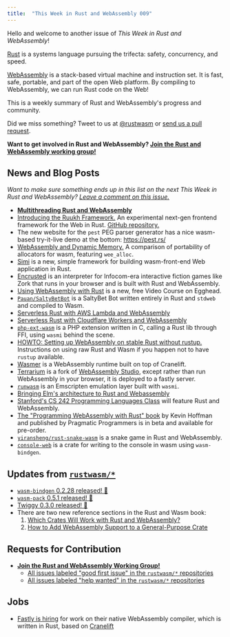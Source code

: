 ```yaml
---
title:  "This Week in Rust and WebAssembly 009"
---
```


Hello and welcome to another issue of *This Week in Rust and WebAssembly*!

[Rust](https://rust-lang.org) is a systems language pursuing the trifecta: safety, concurrency, and speed.

[WebAssembly](http://webassembly.org) is a stack-based virtual machine and instruction set. It is fast, safe, portable, and part of the open Web platform. By compiling to WebAssembly, we can run Rust code on the Web!

This is a weekly summary of Rust and WebAssembly's progress and community.

Did we miss something? Tweet to us at [@rustwasm](https://twitter.com/rustwasm) or [send us a pull request](https://github.com/rustwasm/rustwasm.github.io).

**Want to get involved in Rust and WebAssembly? [Join the Rust and WebAssembly working group!][get-involved]**

<!-- TODO: check recent r/rust and users.rust-lang.org posts for "wasm" and "webassembly: -->
<!-- https://github.com/rustwasm/team/issues/79 -->
<!-- https://www.reddit.com/r/rust/search?q=wasm&sort=relevance&restrict_sr=on&t=month -->
<!-- https://www.reddit.com/r/rust/search?q=webassembly&restrict_sr=on&sort=relevance&t=month -->
<!-- https://users.rust-lang.org/search?q=wasm%20after%3A2018-06-01 -->
<!-- https://users.rust-lang.org/search?q=webassembly%20after%3A2018-06-01 -->

## News and Blog Posts

*Want to make sure something ends up in this list on the next This Week in Rust and WebAssembly?
[Leave a comment on this issue.](https://github.com/rustwasm/team/issues/79)*

* **[Multithreading Rust and WebAssembly](https://rustwasm.github.io/2018/10/24/multithreading-rust-and-wasm.html)**
* [Introducing the Ruukh Framework.](https://sharadchand.com/2018/10/03/ruukh-framework.html) An experimental next-gen frontend framework for the Web in Rust. [GitHub repository.](https://github.com/csharad/ruukh/)
* The new website for the `pest` PEG parser generator has a nice wasm-based try-it-live demo at the bottom: https://pest.rs/
* [WebAssembly and Dynamic Memory.](https://frehberg.wordpress.com/webassembly-and-dynamic-memory/) A comparison of portability of allocators for wasm, featuring `wee_alloc`.
* [Simi](https://crates.io/crates/simi) is a new, simple framework for building wasm-front-end Web application in Rust.
* [Encrusted](https://sterlingdemille.com/encrusted/) is an interpreter for Infocom-era interactive fiction games like Zork that runs in your browser and is built with Rust and WebAssembly.
* [Using WebAssembly with Rust](https://egghead.io/courses/using-webassembly-with-rust) is a new, free Video Course on Egghead.
* [`Pauan/SaltyBetBot`](https://github.com/Pauan/SaltyBetBot) is a SaltyBet Bot written entirely in Rust and `stdweb` and compiled to Wasm.
* [Serverless Rust with AWS Lambda and WebAssembly](https://blog.scottlogic.com/2018/10/18/serverless-rust.html)
* [Serverless Rust with Cloudflare Workers and WebAssembly](https://blog.cloudflare.com/cloudflare-workers-as-a-serverless-rust-platform/)
* [`php-ext-wasm`](https://github.com/Hywan/php-ext-wasm) is a PHP extension written in C, calling a Rust lib through FFI, using `wasmi` behind the scene.
* [HOWTO: Setting up WebAssembly on stable Rust without rustup.](https://www.reddit.com/r/rust/comments/9t95fd/howto_setting_up_webassembly_on_stable_rust/) Instructions on using raw Rust and Wasm if you happen not to have `rustup` available.
* [Wasmer](https://github.com/wasmerio/wasmer) is a WebAssembly runtime built on top of Cranelift.
* [Terrarium](https://wasm.fastlylabs.com/) is a fork of [WebAssembly Studio](https://webassembly.studio/), except rather than run WebAssembly in your browser, it is deployed to a fastly server.
* [`runwasm`](https://github.com/Vurich/runwasm) is an Emscripten emulation layer built with `wasmi`.
* [Bringing Elm's architecture to Rust and Webassembly](https://sindrejohansen.no/blog/willow/rust/elm/2018/11/16/willow-elm-in-rust.html)
* [Stanford's CS 242 Programming Languages Class](https://cs242.stanford.edu/) will feature Rust and WebAssembly.
* [The "Programming WebAssembly with Rust" book](https://pragprog.com/book/khrust/programming-webassembly-with-rust) by Kevin Hoffman and published by Pragmatic Programmers is in beta and available for pre-order.
* [`yiransheng/rust-snake-wasm`](https://github.com/yiransheng/rust-snake-wasm) is a snake game in Rust and WebAssembly.
* [`console-web`](https://crates.io/crates/console-web) is a crate for writing to the console in wasm using `wasm-bindgen`.

## Updates from [`rustwasm/*`](https://github.com/rustwasm)

* [`wasm-bindgen` 0.2.28 released! 🎉](https://github.com/rustwasm/wasm-bindgen/blob/master/CHANGELOG.md#0228)
* [`wasm-pack` 0.5.1 released! 🎉](https://github.com/rustwasm/wasm-pack/blob/master/CHANGELOG.md#-051)
* [Twiggy 0.3.0 released! 🎉](https://github.com/rustwasm/twiggy/blob/master/CHANGELOG.md#030)
* There are two new reference sections in the Rust and Wasm book:
  1. [Which Crates Will Work with Rust and WebAssembly?](https://rustwasm.github.io/book/reference/which-crates-work-with-wasm.html)
  2. [How to Add WebAssembly Support to a General-Purpose Crate](https://rustwasm.github.io/book/reference/add-wasm-support-to-crate.html)

## Requests for Contribution

* [**Join the Rust and WebAssembly Working Group!**][get-involved]
  * [All issues labeled "good first issue" in the `rustwasm/*` repositories](https://github.com/issues?q=is%3Aopen+is%3Aissue+user%3Arustwasm+archived%3Afalse+label%3A%22good+first+issue%22)
  * [All issues labeled "help wanted" in the `rustwasm/*` repositories](https://github.com/issues?q=is%3Aopen+is%3Aissue+user%3Arustwasm+archived%3Afalse+label%3A%22help+wanted%22)

[get-involved]: https://github.com/rustwasm/team/blob/master/README.md#get-involved

## Jobs

* [Fastly is hiring](https://www.fastly.com/about/jobs/apply?gh_jid=1320541) for work on their native WebAssembly compiler, which is written in Rust, based on [Cranelift](https://github.com/CraneStation/cranelift)

<!-- ## `rustwasm` Projects Activity -->

<!-- Recently merged pull requests to projects in the [`rustwasm` GitHub -->
<!-- organization][rustwasm-org]: -->

<!-- [rustwasm-org]: https://github.com/rustwasm -->

<!-- TODO: insert the output of `pulls_since -o rustwasm -s dd.mm.yyyy` here, where -->
<!-- "dd.mm.yyyy" is the date the *last* newsletter was published. See -->
<!-- https://github.com/budziq/pulls_since or run `cargo install pulls_since`. -->
